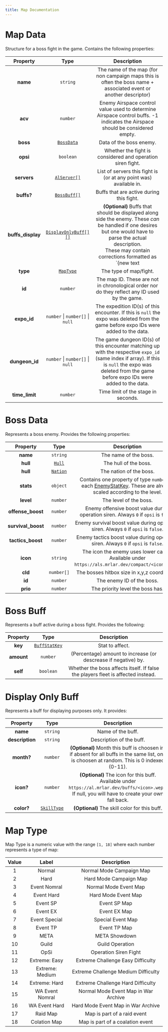 ```yaml
---
title: Map Documentation
---
```


# Map Data

Structure for a boss fight in the game. Contains the following properties:

|     Property      |                    Type                     |                                                                                                      Description                                                                                                       |
| :---------------: | :-----------------------------------------: | :--------------------------------------------------------------------------------------------------------------------------------------------------------------------------------------------------------------------: |
|     **name**      |                  `string`                   |                                                    The name of the map (for non campaign maps this is often the boss name + associated event or another descriptor)                                                    |
|      **acv**      |                  `number`                   |                                              Enemy Airspace control value used to determine Airspace control buffs. -1 indicates the Airspace should be considered empty.                                              |
|     **boss**      |          [`BossData`](#boss-data)           |                                                                                                Data of the boss enemy.                                                                                                 |
|     **opsi**      |                  `boolean`                  |                                                                               Whether the fight is considered and operation siren fight.                                                                               |
|    **servers**    |   [`AlServer[]`](../common.md#al-server)    |                                                                           List of servers this fight is (or at any point was) available in.                                                                            |
|    **buffs?**     |         [`BossBuff[]`](#boss-buff)          |                                                                                        Buffs that are active during this fight.                                                                                        |
| **buffs_display** | [`DisplayOnlyBuff[][]`](#display-only-buff) | **(Optional)** Buffs that should be displayed along side the enemy. These *can* be handled if one desires but one would have to parse the actual description.<br>These may contain corrections formatted as `{new text | explanation}` |
|     **type**      |           [`MapType`](#map-type)            |                                                                                                 The type of map/fight.                                                                                                 |
|      **id**       |                  `number`                   |                                                             The map ID. These are not in chronological order nor do they reflect any ID used by the game.                                                              |
|    **expo_id**    |      `number` \| `number[]` \| `null`       |                                          The expedition ID(s) of this encounter. If this is `null` the expo was deleted from the game before expo IDs were added to the data.                                          |
|  **dungeon_id**   |      `number` \| `number[]` \| `null`       |         The game dungeon ID(s) of this encounter matching up with the respective `expo_id` (same index if array). If this is `null` the expo was deleted from the game before expo IDs were added to the data.         |
|  **time_limit**   |                  `number`                   |                                                                                          Time limit of the stage in seconds.                                                                                           |

# Boss Data

Represents a boss enemy. Provides the following properties:

|      Property      |              Type               |                                                                  Description                                                                  |
| :----------------: | :-----------------------------: | :-------------------------------------------------------------------------------------------------------------------------------------------: |
|      **name**      |            `string`             |                                                             The name of the boss.                                                             |
|      **hull**      |   [`Hull`](../common.md#hull)   |                                                             The hull of the boss.                                                             |
|      **hull**      | [`Nation`](../common.md#nation) |                                                            The nation of the boss.                                                            |
|     **stats**      |            `object`             | Contains one property of type `number` for each [EnemyStatKey](../common.md#enemy-stat-key). These are already scaled according to the level. |
|     **level**      |            `number`             |                                                            The level of the boss.                                                             |
| **offense_boost**  |            `number`             |                             Enemy offensive boost value during operation siren. Always `0` if `opsi` is `false`.                              |
| **survival_boost** |            `number`             |                              Enemy survival boost value during operation siren. Always `0` if `opsi` is `false`.                              |
| **tactics_boost**  |            `number`             |                              Enemy tactics boost value during operation siren. Always `0` if `opsi` is `false`.                               |
|      **icon**      |            `string`             |                       The icon the enemy uses lower cased. Available under `https://als.mrlar.dev/compact/<icon>.webp`.                       |
|      **cld**       |           `number[]`            |                                                 The bosses hitbox size in x,y,z coordinates.                                                  |
|       **id**       |            `number`             |                                                           The enemy ID of the boss.                                                           |
|      **prio**      |            `number`             |                                                       The priority level the boss has.                                                        |

# Boss Buff

Represents a buff active during a boss fight. Provides the following:

|  Property  |                     Type                     |                                   Description                                    |
| :--------: | :------------------------------------------: | :------------------------------------------------------------------------------: |
|  **key**   | [`BuffStatKey`](../common.md#buff-stat-keys) |                                 Stat to affect.                                  |
| **amount** |                   `number`                   |          (Percentage) amount to increase (or descrease if negative) by.          |
|  **self**  |                  `boolean`                   | Whether the boss affects itself. If false the players fleet is affected instead. |

# Display Only Buff 

Represents a buff for displaying purposes only. It provides:

|    Property     |                     Type                     |                                                                      Description                                                                      |
| :-------------: | :------------------------------------------: | :---------------------------------------------------------------------------------------------------------------------------------------------------: |
|    **name**     |                   `string`                   |                                                                   Name of the buff.                                                                   |
| **description** |                   `string`                   |                                                               Description of the buff.                                                                |
|   **month?**    |                   `number`                   |      **(Optional)** Month this buff is choosen in, if absent for all buffs in the same list, one is choosen at random. This is 0 indexed (0-11).      |
|    **icon?**    |                   `number`                   | **(Optional)** The icon for this buff. Available under `https://al.mrlar.dev/buffs/<icon>.wepb`. If null, you will have to create your own fall back. |
|   **color?**    | [`SkillType`](../skills/index.md#skill-type) |                                                     **(Optional)** The skill color for this buff.                                                     |


# Map Type
Map Type is a numeric value with the range `[1, 18]` where each number represents a type of map:

| Value |      Label      |             Description              |
| :---: | :-------------: | :----------------------------------: |
|   1   |     Normal      |       Normal Mode Campaign Map       |
|   2   |      Hard       |        Hard Mode Campaign Map        |
|   3   |  Event Nomral   |        Normal Mode Event Map         |
|   4   |   Event Hard    |         Hard Mode Event Map          |
|   5   |    Event SP     |             Event SP Map             |
|   6   |    Event EX     |             Event EX Map             |
|   7   |  Event Special  |          Special Event Map           |
|   8   |    Event TP     |             Event TP Map             |
|   9   |      META       |            META Showdown             |
|  10   |      Guild      |           Guild Operation            |
|  11   |      OpSi       |        Operation Siren Fight         |
|  12   |  Extreme: Easy  |  Extreme Challenge Easy Difficulty   |
|  13   | Extreme: Medium | Extreme Challenge Medium Difficulty  |
|  14   |  Extreme: Hard  |  Extreme Challenge Hard Difficulty   |
|  15   | WA Event Nomral | Normal Mode Event Map in War Archive |
|  16   |  WA Event Hard  |  Hard Mode Event Map in War Archive  |
|  17   |    Raid Map     |     Map is part of a raid event      |
|  18   |  Colation Map   |   Map is part of a coalation event   |